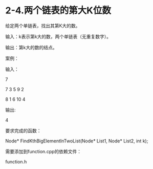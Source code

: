 # 2-4.两个链表的第大K位数

给定两个单链表，找出其第K大的数。

输入：k表示第k大的数，两个单链表（无重复数字）。

输出：第k大的数的结点。

案例：

输入：

7

7 3 5 9 2	

8 1 6 10 4

输出:

4

要求完成的函数：

Node* FindKthBigElementInTwoList(Node* List1, Node* List2, int k);

需要添加到function.cpp的依赖文件：

function.h